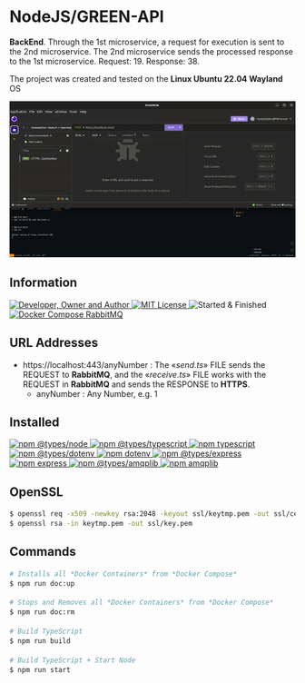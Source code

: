 # NodeJS/GREEN-API
**BackEnd**. Through the 1st microservice, a request for execution is sent to the 2nd microservice. The 2nd microservice sends the processed response to the 1st microservice. Request: 19. Response: 38.

The project was created and tested on the **Linux Ubuntu 22.04 Wayland** OS

![](result.gif)

## Information
<div id="information" align="left">
  <a href="https://github.com/MoguchiyDD" target="_blank">
    <img alt="Developer, Owner and Author" src="https://img.shields.io/badge/Developer,%20Owner%20and%20Author-МогучийДД%20(MoguchiyDD)-FF4F1E?style=for-the-badge" />
  </a>
  <a href="../../../LICENSE" target="_blank">
    <img alt="MIT License" src="https://img.shields.io/badge/License-MIT%20License-6A1B9A?style=for-the-badge" />
  </a>
  <img alt="Started & Finished" src="https://img.shields.io/badge/Started%20&%20Finished-2023.12.11%20/%202023.12.13-F9A825?style=for-the-badge" />
  <a href="https://hub.docker.com/_/rabbitmq" target="_blank">
    <img alt="Docker Compose RabbitMQ" src="https://img.shields.io/badge/Docker%20Compose-RabbitMQ%20v3.10.7--management-2E7D32?style=for-the-badge" />
  </a>
</div>

## URL Addresses
- https://localhost:443/anyNumber : The «*send.ts*» FILE sends the REQUEST to **RabbitMQ**, and the «*receive.ts*» FILE works with the REQUEST in **RabbitMQ** and sends the RESPONSE to **HTTPS**.
  - anyNumber : Any Number, e.g. 1

## Installed
<div id="installed" align="left">
  <a href="https://www.npmjs.com/package/@types/node" target="_blank">
    <img alt="npm @types/node" src="https://img.shields.io/badge/npm-@types/node-FAFAFA?style=for-the-badge" />
  </a>
  <a href="https://www.npmjs.com/package/@types/typescript" target="_blank">
    <img alt="npm @types/typescript" src="https://img.shields.io/badge/npm-@types/typescript-FAFAFA?style=for-the-badge" />
  </a>
  <a href="https://www.npmjs.com/package/typescript" target="_blank">
    <img alt="npm typescript" src="https://img.shields.io/badge/npm-typescript-FAFAFA?style=for-the-badge" />
  </a>
  <a href="https://www.npmjs.com/package/@types/dotenv" target="_blank">
    <img alt="npm @types/dotenv" src="https://img.shields.io/badge/npm-@types/dotenv-FAFAFA?style=for-the-badge" />
  </a>
  <a href="https://www.npmjs.com/package/dotenv" target="_blank">
    <img alt="npm dotenv" src="https://img.shields.io/badge/npm-dotenv-FAFAFA?style=for-the-badge" />
  </a>
  <a href="https://www.npmjs.com/package/@types/express" target="_blank">
    <img alt="npm @types/express" src="https://img.shields.io/badge/npm-@types/express-FAFAFA?style=for-the-badge" />
  </a>
  <a href="https://www.npmjs.com/package/express" target="_blank">
    <img alt="npm express" src="https://img.shields.io/badge/npm-express-FAFAFA?style=for-the-badge" />
  </a>
  <a href="https://www.npmjs.com/package/@types/amqplib" target="_blank">
    <img alt="npm @types/amqplib" src="https://img.shields.io/badge/npm-@types/amqplib-FAFAFA?style=for-the-badge" />
  </a>
  <a href="https://www.npmjs.com/package/amqplib" target="_blank">
    <img alt="npm amqplib" src="https://img.shields.io/badge/npm-amqplib-FAFAFA?style=for-the-badge" />
  </a>
</div>

## OpenSSL
```Bash
$ openssl req -x509 -newkey rsa:2048 -keyout ssl/keytmp.pem -out ssl/cert.pem -days 365
$ openssl rsa -in keytmp.pem -out ssl/key.pem
```

## Commands
```Bash
# Installs all *Docker Containers* from *Docker Compose*
$ npm run doc:up

# Stops and Removes all *Docker Containers* from *Docker Compose*
$ npm run doc:rm

# Build TypeScript
$ npm run build

# Build TypeScript + Start Node
$ npm run start
```
